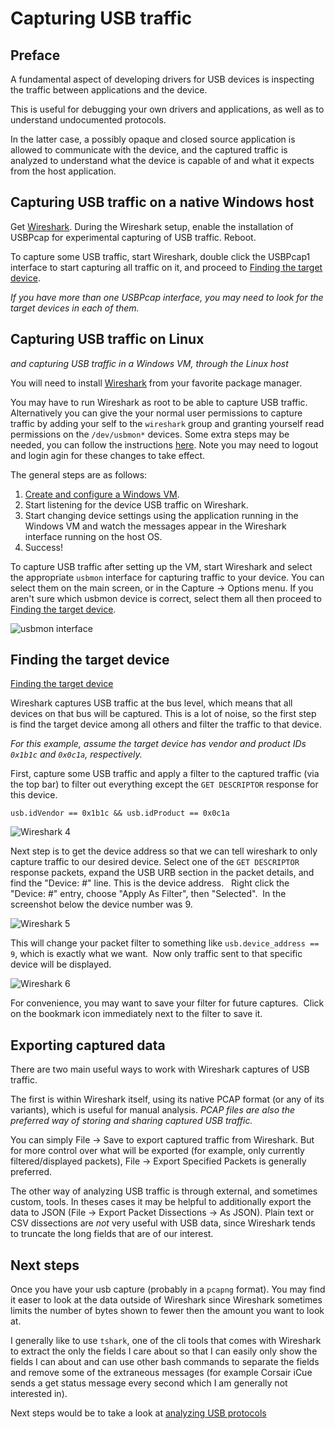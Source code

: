 # Capturing USB traffic

## Preface

A fundamental aspect of developing drivers for USB devices is inspecting the
traffic between applications and the device.

This is useful for debugging your own drivers and applications, as well as to
understand undocumented protocols.

In the latter case, a possibly opaque and closed source application is allowed
to communicate with the device, and the captured traffic is analyzed to
understand what the device is capable of and what it expects from the host
application.


## Capturing USB traffic on a native Windows host

Get [Wireshark].  During the Wireshark setup, enable the installation of
USBPcap for experimental capturing of USB traffic.  Reboot.

To capture some USB traffic, start Wireshark, double click the USBPcap1
interface to start capturing all traffic on it, and proceed to [Finding the target device](#finding-the-target-device).

_If you have more than one USBPcap interface, you may need to look for the
target devices in each of them._




## Capturing USB traffic on Linux
_and capturing USB traffic in a Windows VM, through the Linux host_

You will need to install [Wireshark] from your favorite package manager.

You may have to run Wireshark as root to be able to capture USB traffic.
Alternatively you can give the your normal user permissions to capture traffic by
adding your self to the `wireshark` group and granting yourself read permissions on the `/dev/usbmon*` devices.
Some extra steps may be needed, you can follow the instructions [here](https://wiki.wireshark.org/CaptureSetup/USB).
Note you may need to logout and login agin for these changes to take effect.

The general steps are as follows:

1. [Create and configure a Windows VM](./creating-vm-for-capture.md).
2. Start listening for the device USB traffic on Wireshark.
4. Start changing device settings using the application running in the Windows VM and watch the messages appear in the Wireshark interface running on the host OS.
5. Success!

To capture USB traffic after setting up the VM, start Wireshark and select the appropriate `usbmon` interface for capturing traffic to your device.  You can select them on the main screen, or in the Capture -> Options menu.  If you aren't sure which usbmon device is correct, select them all then proceed to [Finding the target device](#finding-the-target-device).

![usbmon interface](./images/wireshark_1.png)

## Finding the target device
[Finding the target device](#finding-the-target-device)

Wireshark captures USB traffic at the bus level, which means that all devices
on that bus will be captured.  This is a lot of noise, so the first step is
find the target device among all others and filter the traffic to that device.

_For this example, assume the target device has vendor and product IDs `0x1b1c`
and `0x0c1a`, respectively._

First, capture some USB traffic and apply a filter to the captured traffic (via the top bar) to filter out everything except the `GET DESCRIPTOR` response for this device.

```
usb.idVendor == 0x1b1c && usb.idProduct == 0x0c1a
```

![Wireshark 4](./images/wireshark_2.png)

Next step is to get the device address so that we can tell wireshark to only capture traffic to our desired device.
Select one of the `GET DESCRIPTOR` response packets, expand the USB URB section in the packet details, and find the "Device: #" line. This is the device address.   Right click the "Device: #" entry, choose "Apply As Filter", then "Selected".  In the screenshot below the device number was 9.

![Wireshark 5](./images/wireshark_3.png)

This will change your packet filter to something like `usb.device_address == 9`, which is exactly what we want.  Now only traffic sent to that specific device will be displayed.

![Wireshark 6](./images/wireshark_4.png)

For convenience, you may want to save your filter for future captures.  Click on the bookmark icon immediately next to the filter to save it.


## Exporting captured data

There are two main useful ways to work with Wireshark captures of USB traffic.

The first is within Wireshark itself, using its native PCAP format (or any of
its variants), which is useful for manual analysis.  _PCAP files are also the
preferred way of storing and sharing captured USB traffic._

You can simply File -> Save to export captured traffic from Wireshark.  But for
more control over what will be exported (for example, only currently
filtered/displayed packets), File -> Export Specified Packets is generally
preferred.

The other way of analyzing USB traffic is through external, and sometimes
custom, tools.  In theses cases it may be helpful to additionally export the
data to JSON (File -> Export Packet Dissections -> As JSON).  Plain text or CSV
dissections are _not_ very useful with USB data, since Wireshark tends to
truncate the long fields that are of our interest.

## Next steps

Once you have your usb capture (probably in a `pcapng` format). You may find it easer to look at the data outside
of Wireshark since Wireshark sometimes limits the number of bytes shown to fewer then the amount you want to look at.

I generally like to use `tshark`, one of the cli tools that comes with Wireshark to extract the only the fields I care about
so that I can easily only show the fields I can about and can use other bash commands to separate the fields and remove
some of the extraneous messages (for example Corsair iCue sends a get status message every second which I am generally not
interested in).

Next steps would be to take a look at [analyzing USB protocols](techniques-for-analyzing-usb-protocols.md)

[Wireshark]: https://www.wireshark.org
[USBPcap]: https://desowin.org/usbpcap/
